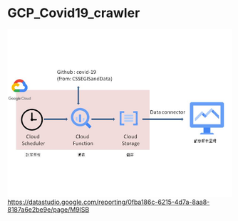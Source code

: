 # GCP_Covid19_crawler
![image](https://github.com/Ariel-Lin-Lin/GCP_Covid19_crawler/blob/main/process.jpg)
https://datastudio.google.com/reporting/0fba186c-6215-4d7a-8aa8-8187a6e2be9e/page/M9lSB
